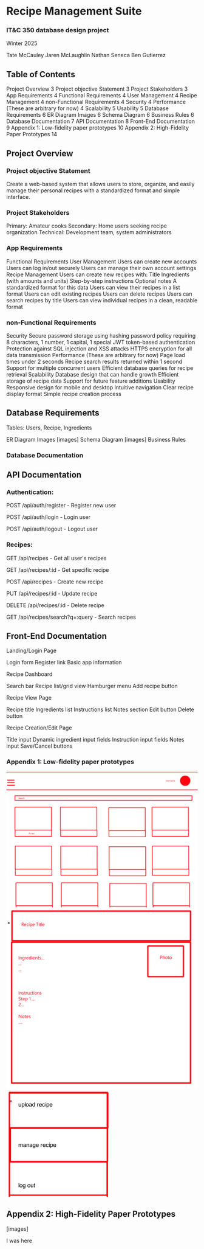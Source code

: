 # Recipe Management Suite
### IT&C 350 database design project
Winter 2025

Tate McCauley
Jaren McLaughlin
Nathan Seneca
Ben Gutierrez


## Table of Contents
Project Overview	3
Project objective Statement	3
Project Stakeholders	3
App Requirements	4
Functional Requirements	4
User Management	4
Recipe Management	4
non-Functional Requirements	4
Security	4
Performance (These are arbitrary for now)	4
Scalability	5
Usability	5
Database Requirements	6
ER Diagram Images	6
Schema Diagram	6
Business Rules	6
Database Documentation	7
API Documentation	8
Front-End Documentation	9
Appendix 1: Low-fidelity paper prototypes	10
Appendix 2: High-Fidelity Paper Prototypes	14


## Project Overview
### Project objective Statement
Create a web-based system that allows users to store, organize, and easily manage their personal recipes with a standardized format and simple interface.

### Project Stakeholders
Primary: Amateur cooks
Secondary: Home users seeking recipe organization
Technical: Development team, system administrators

### App Requirements
Functional Requirements
User Management
Users can create new accounts
Users can log in/out securely
Users can manage their own account settings
Recipe Management
Users can create new recipes with:
Title
Ingredients (with amounts and units)
Step-by-step instructions
Optional notes
A standardized format for this data
Users can view their recipes in a list format
Users can edit existing recipes
Users can delete recipes
Users can search recipes by title
Users can view individual recipes in a clean, readable format


### non-Functional Requirements
Security
Secure password storage using hashing
password policy requiring 8 characters, 1 number, 1 capital, 1 special
JWT token-based authentication
Protection against SQL injection and XSS attacks
HTTPS encryption for all data transmission
Performance (These are arbitrary for now)
Page load times under 2 seconds
Recipe search results returned within 1 second
Support for multiple concurrent users
Efficient database queries for recipe retrieval
Scalability
Database design that can handle growth
Efficient storage of recipe data
Support for future feature additions
Usability
Responsive design for mobile and desktop
Intuitive navigation
Clear recipe display format
Simple recipe creation process

## Database Requirements
Tables: Users, Recipe, Ingredients

ER Diagram Images
[images]
Schema Diagram
[images]
Business Rules




### Database Documentation



## API Documentation
### Authentication:

POST /api/auth/register - Register new user

POST /api/auth/login - Login user

POST /api/auth/logout - Logout user

### Recipes:

GET /api/recipes - Get all user's recipes

GET /api/recipes/:id - Get specific recipe

POST /api/recipes - Create new recipe

PUT /api/recipes/:id - Update recipe

DELETE /api/recipes/:id - Delete recipe

GET /api/recipes/search?q=:query - Search recipes



## Front-End Documentation
Landing/Login Page

Login form
Register link
Basic app information

Recipe Dashboard

Search bar
Recipe list/grid view
Hamburger menu
Add recipe button

Recipe View Page

Recipe title
Ingredients list
Instructions list
Notes section
Edit button
Delete button

Recipe Creation/Edit Page

Title input
Dynamic ingredient input fields
Instruction input fields
Notes input
Save/Cancel buttons



### Appendix 1: Low-fidelity paper prototypes

![Website](Website.png)
![RecipeCard](RecipeCard.png)
![HamburgerBar](HamburgerBar.png)



## Appendix 2: High-Fidelity Paper Prototypes
[images]



I was here
